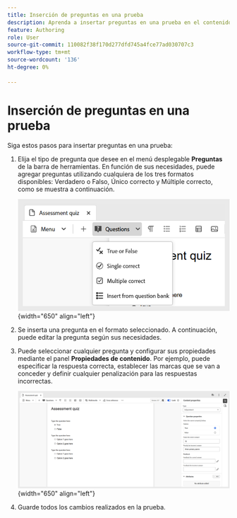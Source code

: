 ```yaml
---
title: Inserción de preguntas en una prueba
description: Aprenda a insertar preguntas en una prueba en el contenido de aprendizaje y formación,
feature: Authoring
role: User
source-git-commit: 110082f38f170d277dfd745a4fce77ad030707c3
workflow-type: tm+mt
source-wordcount: '136'
ht-degree: 0%

---
```


# Inserción de preguntas en una prueba

Siga estos pasos para insertar preguntas en una prueba:

1. Elija el tipo de pregunta que desee en el menú desplegable **Preguntas** de la barra de herramientas. En función de sus necesidades, puede agregar preguntas utilizando cualquiera de los tres formatos disponibles: Verdadero o Falso, Único correcto y Múltiple correcto, como se muestra a continuación.

   ![](assets/question-types.png){width="650" align="left"}

1. Se inserta una pregunta en el formato seleccionado. A continuación, puede editar la pregunta según sus necesidades.

1. Puede seleccionar cualquier pregunta y configurar sus propiedades mediante el panel **Propiedades de contenido**. Por ejemplo, puede especificar la respuesta correcta, establecer las marcas que se van a conceder y definir cualquier penalización para las respuestas incorrectas.

   ![](assets/question-properties.png){width="650" align="left"}

1. Guarde todos los cambios realizados en la prueba.

